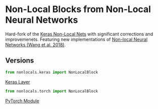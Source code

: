 # Non-Local Blocks from Non-Local Neural Networks

Hard-fork of the [Keras Non-Local Nets](https://github.com/titu1994/keras-non-local-nets) with significant corrections and improvemenets. Featuring new implementations of [Non-local Neural Networks (Wang et al. 2018)](https://arxiv.org/abs/1711.07971).

## Versions 

```python
from nonlocals.keras import NonLocalBlock
```
[Keras Layer](https://github.com/andrewrgarcia/non-local-blocks/blob/main/nonlocals/keras/non_local.py)

```python
from nonlocals.torch import NonLocalBlock
```
[PyTorch Module](https://github.com/andrewrgarcia/non-local-blocks/blob/main/nonlocals/torch/non_local.py)
